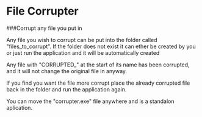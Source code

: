 # File Corrupter
###Corrupt any file you put in

Any file you wish to corrupt can be put into the folder called "files_to_corrupt".
If the folder does not exist it can ether be created by you or just run the application
and it will be automatically created 

Any file with "CORRUPTED_" at the start of its name has been corrupted, and it will not change the original file in anyway.

If you find you want the file more corrupt place the already corrupted file back in the folder and run the application again.

You can move the "corrupter.exe" file anywhere and is a standalon aplication.